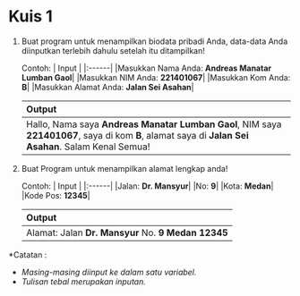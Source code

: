 # Kuis 1
1. Buat program untuk menampilkan biodata pribadi Anda, data-data Anda diinputkan terlebih dahulu setelah itu ditampilkan!

   Contoh:
   | Input |
   |:------|
   |Masukkan Nama Anda: **Andreas Manatar Lumban Gaol**|
   |Masukkan NIM Anda: **221401067**|
   |Masukkan Kom Anda: **B**|
   |Masukkan Alamat Anda: **Jalan Sei Asahan**|

   | Output |
   |:------|
   |Hallo, Nama saya **Andreas Manatar Lumban Gaol**, NIM saya **221401067**, saya di kom **B**, alamat saya di **Jalan Sei Asahan**. Salam Kenal Semua!|

2. Buat Program untuk menampilkan alamat lengkap anda!

   Contoh:
   | Input |
   |:------|
   |Jalan: **Dr. Mansyur**|
   |No: **9**|
   |Kota: **Medan**|
   |Kode Pos: **12345**|

   | Output |
   |:------|
   |Alamat: Jalan **Dr. Mansyur** No. **9** **Medan** **12345**|

*Catatan :
- _Masing-masing diinput ke dalam satu variabel._
- _Tulisan tebal merupakan inputan._

